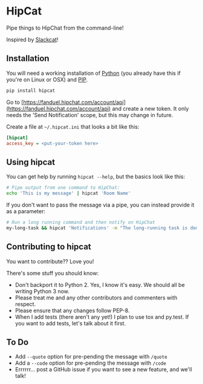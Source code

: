 # HipCat

Pipe things to HipChat from the command-line!

Inspired by [Slackcat](https://github.com/rlister/slackcat)!

## Installation

You will need a working installation of [Python](https://www.python.org/) (you already have this if you're on Linux or OSX) and [PIP](https://pip.pypa.io/en/stable/installing/).

```bash
pip install hipcat
```

Go to [https://fanduel.hipchat.com/account/api](https://fanduel.hipchat.com/account/api) and create a new token. It only needs the 'Send Notification' scope, but this may change in future.

Create a file at `~/.hipcat.ini` that looks a bit like this:

```ini
[hipcat]
access_key = <put-your-token here>
```

## Using hipcat

You can get help by running `hipcat --help`, but the basics look like this:

```bash
# Pipe output from one command to HipChat:
echo 'This is my message' | hipcat 'Room Name'
```

If you don't want to pass the message via a pipe, you can instead provide
it as a parameter:

```bash
# Run a long running command and then notify on HipChat
my-long-task && hipcat 'Notifications' -m "The long-running task is done"
```

## Contributing to hipcat

You want to contribute?? Love you!

There's some stuff you should know:

* Don't backport it to Python 2. Yes, I know it's easy. We should all be writing Python 3 now.
* Please treat me and any other contributors and commenters with respect.
* Please ensure that any changes follow PEP-8.
* When I add tests (there aren't any yet!) I plan to use tox and py.test. If you want to add tests, let's talk about it first.

## To Do

* Add `--quote` option for pre-pending the message with `/quote`
* Add a `--code` option for pre-pending the message with `/code`
* Errrrrr... post a GitHub issue if you want to see a new feature, and we'll talk!
